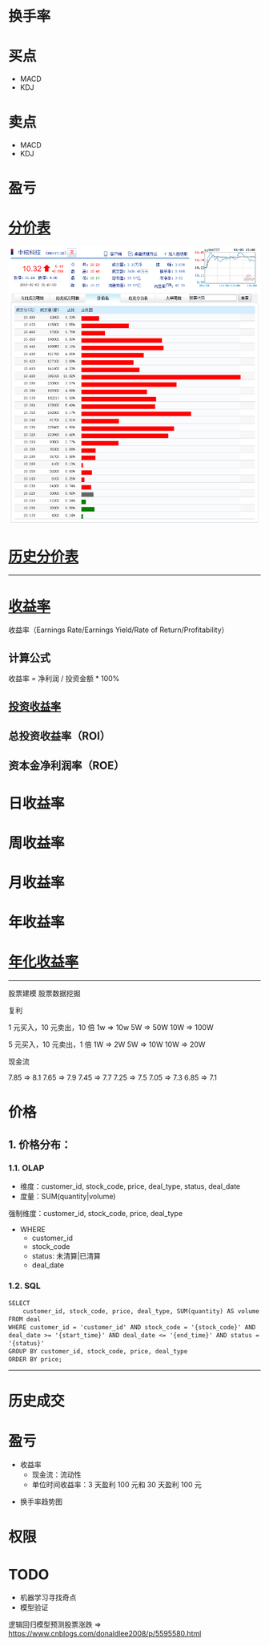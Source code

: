# 换手率

# 买点
* MACD
* KDJ

# 卖点
* MACD
* KDJ

# 盈亏

# [分价表](http://vip.stock.finance.sina.com.cn/quotes_service/view/cn_price.php?symbol=sz000777)
![img](docs/img/分价表.png)

# [历史分价表](http://vip.stock.finance.sina.com.cn/quotes_service/view/cn_price_history.php?symbol=sz000777)

---

# [收益率](https://wiki.mbalib.com/zh-tw/%E6%94%B6%E7%9B%8A%E7%8E%87)

收益率（Earnings Rate/Earnings Yield/Rate of Return/Profitability）

## 计算公式

收益率 = 净利润 / 投资金额 * 100%

## [投资收益率](https://baike.baidu.com/item/%E6%8A%95%E8%B5%84%E6%94%B6%E7%9B%8A%E7%8E%87/2724753)

## 总投资收益率（ROI）

## 资本金净利润率（ROE）

# 日收益率
# 周收益率
# 月收益率
# 年收益率
# [年化收益率](https://baike.baidu.com/item/%E5%B9%B4%E5%8C%96%E6%94%B6%E7%9B%8A%E7%8E%87/6238244)

---

股票建模
股票数据挖掘

复利

1 元买入，10 元卖出，10 倍
1w => 10w
5W => 50W
10W => 100W

5 元买入，10 元卖出，1 倍
1W => 2W
5W => 10W
10W => 20W

现金流




7.85 => 8.1
7.65 => 7.9
7.45 => 7.7
7.25 => 7.5
7.05 => 7.3
6.85 => 7.1

# 价格

## 1. 价格分布：

### 1.1. OLAP

* 维度：customer_id, stock_code, price, deal_type, status, deal_date
* 度量：SUM(quantity|volume)

强制维度：customer_id, stock_code, price, deal_type

* WHERE
  - customer_id
  - stock_code
  - status: 未清算|已清算
  - deal_date

### 1.2. SQL

```
SELECT
    customer_id, stock_code, price, deal_type, SUM(quantity) AS volume
FROM deal
WHERE customer_id = 'customer_id' AND stock_code = '{stock_code}' AND deal_date >= '{start_time}' AND deal_date <= '{end_time}' AND status = '{status}'
GROUP BY customer_id, stock_code, price, deal_type
ORDER BY price;
```

---

# 历史成交

# 盈亏
- 收益率
  - 现金流：流动性
  - 单位时间收益率：3 天盈利 100 元和 30 天盈利 100 元
* 换手率趋势图



# 权限


# TODO

- 机器学习寻找奇点
- 模型验证

逻辑回归模型预测股票涨跌 => https://www.cnblogs.com/donaldlee2008/p/5595580.html
